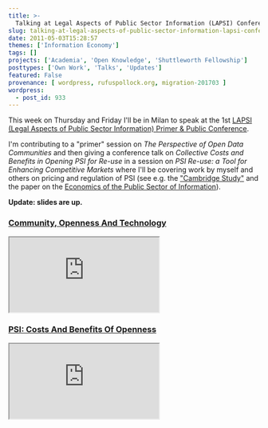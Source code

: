 ```yaml
---
title: >-
  Talking at Legal Aspects of Public Sector Information (LAPSI) Conference in Milan
slug: talking-at-legal-aspects-of-public-sector-information-lapsi-conference-in-milan
date: 2011-05-03T15:28:57
themes: ['Information Economy']
tags: []
projects: ['Academia', 'Open Knowledge', 'Shuttleworth Fellowship']
posttypes: ['Own Work', 'Talks', 'Updates']
featured: False
provenance: [ wordpress, rufuspollock.org, migration-201703 ]
wordpress:
  - post_id: 933
---
```


This week on Thursday and Friday I'll be in Milan to speak at the 1st [LAPSI (Legal Aspects of Public Sector Information) Primer & Public Conference][lapsi-milan].

I'm contributing to a "primer" session on *The Perspective of Open Data Communities* and then giving a conference talk on *Collective Costs and Benefits in Opening PSI for Re-use* in a session on *PSI Re-use: a Tool for Enhancing Competitive Markets* where I'll be covering work by myself and others on pricing and regulation of PSI (see e.g. the ["Cambridge Study"][cambridge-study] and the paper on the [Economics of the Public Sector of Information][economics]).

[lapsi-milan]: http://www.lapsi-project.eu/milan
[cambridge-study]: http://rufuspollock.org/2008/03/12/models-of-public-sector-information-provision-via-trading-funds-report-published-today/
[economics]: http://rufuspollock.org/economics/papers/economics_of_psi.pdf

**Update: slides are up.**

### [Community, Openness And Technology][slides-1]

[slides-1]: http://m.okfn.org/files/talks/lapsi_bocconi_community_and_technology_20110505/

<iframe src="http://m.okfn.org/files/talks/lapsi_bocconi_community_and_technology_20110505/" class="slides"></iframe>


### [PSI: Costs And Benefits Of Openness][slides-2]

[slides-2]: http://m.okfn.org/files/talks/lapsi_bocconi_psi_costs_and_benefits_openness_20110505/

<iframe src="http://m.okfn.org/files/talks/lapsi_bocconi_psi_costs_and_benefits_openness_20110505/" class="slides"></iframe>

